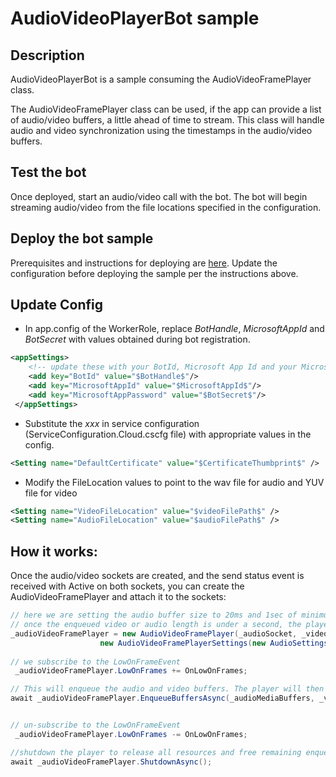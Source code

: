 ﻿# AudioVideoPlayerBot sample

## Description

AudioVideoPlayerBot is a sample consuming the AudioVideoFramePlayer class.

The AudioVideoFramePlayer class can be used, if the app can provide a list of audio/video buffers, a little ahead of time to stream.
This class will handle audio and video synchronization using the timestamps in the audio/video buffers.

## Test the bot

Once deployed, start an audio/video call with the bot. The bot will begin streaming audio/video from the file locations 
specified in the configuration.

## Deploy the bot sample
Prerequisites and instructions for deploying are [here](https://docs.microsoft.com/en-us/bot-framework/dotnet/bot-builder-dotnet-real-time-deploy-visual-studio). Update the configuration before deploying the sample per the instructions above.

## Update Config

-	In app.config of the WorkerRole, replace $BotHandle$, $MicrosoftAppId$ and $BotSecret$ with values obtained during bot registration.

```xml
<appSettings>
    <!-- update these with your BotId, Microsoft App Id and your Microsoft App Password-->
    <add key="BotId" value="$BotHandle$"/>
    <add key="MicrosoftAppId" value="$MicrosoftAppId$"/>
    <add key="MicrosoftAppPassword" value="$BotSecret$"/>
 </appSettings>
```

-	Substitute the $xxx$ in service configuration (ServiceConfiguration.Cloud.cscfg file) with appropriate values in the config.
```xml
<Setting name="DefaultCertificate" value="$CertificateThumbprint$" />
```

-   Modify the FileLocation values to point to the wav file for audio and YUV file for video
```xml
<Setting name="VideoFileLocation" value="$videoFilePath$" />
<Setting name="AudioFileLocation" value="$audioFilePath$" />
```

## How it works:

Once the audio/video sockets are created, and the send status event is received with Active on both sockets,
you can create the AudioVideoFramePlayer and attach it to the sockets:

```cs
// here we are setting the audio buffer size to 20ms and 1sec of minimum media content,
// once the enqueued video or audio length is under a second, the player will raise a LowOnFrameEvent
_audioVideoFramePlayer = new AudioVideoFramePlayer(_audioSocket, _videoSocket,
                    new AudioVideoFramePlayerSettings(new AudioSettings(20), new VideoSettings(), 1000));
					
// we subscribe to the LowOnFrameEvent
 _audioVideoFramePlayer.LowOnFrames += OnLowOnFrames;

// This will enqueue the audio and video buffers. The player will then stream audio and video in the background.
await _audioVideoFramePlayer.EnqueueBuffersAsync(_audioMediaBuffers, _videoMediaBuffers);


// un-subscribe to the LowOnFrameEvent
 _audioVideoFramePlayer.LowOnFrames -= OnLowOnFrames;

//shutdown the player to release all resources and free remaining enqueued buffers
await _audioVideoFramePlayer.ShutdownAsync();
```